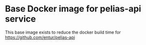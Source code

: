 # Base Docker image for pelias-api service

This base image exists to reduce the docker build time for https://github.com/entur/pelias-api
